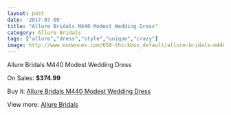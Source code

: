 ```yaml
---
layout: post
date: '2017-07-09'
title: "Allure Bridals M440 Modest Wedding Dress"
category: Allure Bridals
tags: ["allure","dress","style","unique","crazy"]
image: http://www.eudances.com/650-thickbox_default/allure-bridals-m440-modest-wedding-dress.jpg
---
```

Allure Bridals M440 Modest Wedding Dress

On Sales: **$374.99**
<a href="https://www.eudances.com/en/allure-bridals/204-allure-bridals-m440-modest-wedding-dress.html"><amp-img layout="responsive" width="600" height="600" src="//www.eudances.com/650-thickbox_default/allure-bridals-m440-modest-wedding-dress.jpg" alt="Allure Bridals M440 Modest Wedding Dress 0" /></a>
<a href="https://www.eudances.com/en/allure-bridals/204-allure-bridals-m440-modest-wedding-dress.html"><amp-img layout="responsive" width="600" height="600" src="//www.eudances.com/651-thickbox_default/allure-bridals-m440-modest-wedding-dress.jpg" alt="Allure Bridals M440 Modest Wedding Dress 1" /></a>

Buy it: [Allure Bridals M440 Modest Wedding Dress](https://www.eudances.com/en/allure-bridals/204-allure-bridals-m440-modest-wedding-dress.html "Allure Bridals M440 Modest Wedding Dress")

View more: [Allure Bridals](https://www.eudances.com/en/2-allure-bridals "Allure Bridals")